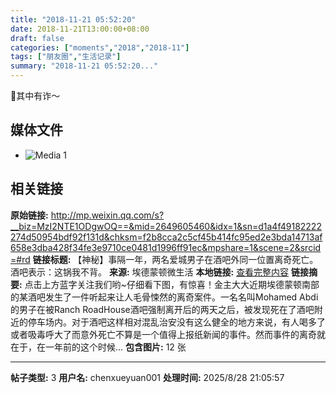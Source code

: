 ```yaml
---
title: "2018-11-21 05:52:20"
date: 2018-11-21T13:00:00+08:00
draft: false
categories: ["moments","2018","2018-11"]
tags: ["朋友圈","生活记录"]
summary: "2018-11-21 05:52:20..."
---
```


🤔其中有诈～

## 媒体文件

- ![Media 1](/Moments/photos/2018-11-21/201811210552200.jpg)

## 相关链接

**原始链接:** http://mp.weixin.qq.com/s?__biz=MzI2NTE1ODgwOQ==&mid=2649605460&idx=1&sn=d1a4f49182222274d50954bdf92f131d&chksm=f2b8cca2c5cf45b414fc95ed2e3bda14713af658e3dba428f34fe3e9710ce0481d1996ff91ec&mpshare=1&scene=2&srcid=#rd
**链接标题:** 【神秘】事隔一年，两名爱城男子在酒吧外同一位置离奇死亡。酒吧表示：这锅我不背。
**来源:** 埃德蒙顿微生活
**本地链接:** [查看完整内容](/link_content/2018/11/2018-11-21-3/link_content/)
**链接摘要:** 点击上方蓝字关注我们哟~仔细看下图，有惊喜！金主大大近期埃德蒙顿南部的某酒吧发生了一件听起来让人毛骨悚然的离奇案件。一名名叫Mohamed Abdi的男子在被Ranch RoadHouse酒吧强制离开后的两天之后，被发现死在了酒吧附近的停车场内。对于酒吧这样相对混乱治安没有这么健全的地方来说，有人喝多了或者吸毒呼大了而意外死亡不算是一个值得上报纸新闻的事件。然而事件的离奇就在于，在一年前的这个时候...
**包含图片:** 12 张

---

**帖子类型:** 3
**用户名:** chenxueyuan001
**处理时间:** 2025/8/28 21:05:57